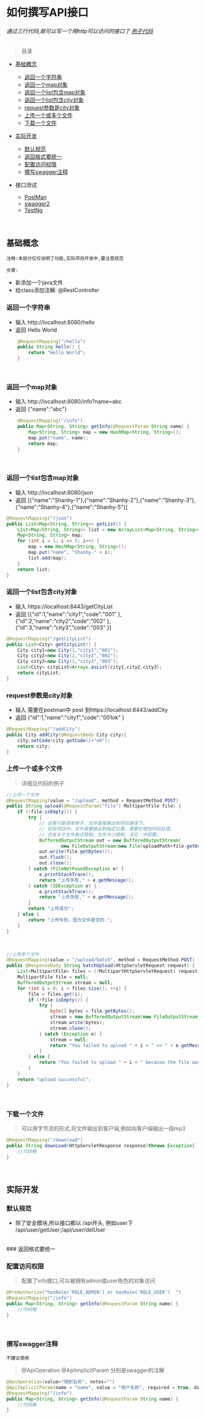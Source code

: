 # 如何撰写API接口  

###### 通过三行代码,就可以写一个用http可以访问的接口了 [例子代码](../wukong-examples/src/main/java/com/wukong/examples/controller/HelloController.java)

 
> 目录

* [基础概念](#基础概念)
    * [返回一个字符串](#返回一个字符串)
    * [返回一个map对象](#返回一个map对象)
    * [返回一个list包含map对象](#返回一个list包含map对象)
    * [返回一个list包含city对象](#返回一个list包含city对象)
    * [request参数是city对象](#request参数是city对象)
    * [上传一个或多个文件](#上传一个或多个文件)
    * [下载一个文件](#下载一个文件)
    
* [实际开发](#实际开发)
    * [默认规范](#默认规范)
    * [返回格式要统一](#返回格式要统一)
    * [配置访问权限](#配置访问权限)
    * [撰写swagger注释](#撰写swagger注释)

    
* 接口测试
    * [PostMan](postman.md)
    * [swagger2](swagger2.md)
    * [TestNg](testng.md)   
    
    
<br>    
    
## 基础概念

`注释:本部分仅仅说明了功能,实际项目开发中,要注意规范` <br>

`步骤:`
* 新添加一个java文件
* 给class添加注解: @RestController

### 返回一个字符串

* 输入 http://localhost:8080/hello 
* 返回 Hello World

```java
    @RequestMapping("/hello")
    public String hello() {
        return "Hello World";
    }
```
<br>

### 返回一个map对象

* 输入 http://localhost:8080/info?name=abc
* 返回 {"name":"abc"}

```java
    @RequestMapping("/info")
    public Map<String, String> getInfo(@RequestParam String name) {
        Map<String, String> map = new HashMap<String, String>();
        map.put("name", name);
        return map;
    }
```
<br>


### 返回一个list包含map对象

* 输入 http://localhost:8080/json
* 返回 [{"name":"Shanhy-1"},{"name":"Shanhy-2"},{"name":"Shanhy-3"},{"name":"Shanhy-4"},{"name":"Shanhy-5"}]

```java
@RequestMapping("/json")
public List<Map<String, String>> getList() {
    List<Map<String, String>> list = new ArrayList<Map<String, String>>();
    Map<String, String> map;
    for (int i = 1; i <= 5; i++) {
        map = new HashMap<String, String>();
        map.put("name", "Shanhy-" + i);
        list.add(map);
    }
    return list;
}
```

### 返回一个list包含city对象

* 输入 https://localhost:8443/getCityList
* 返回 [{"id":1,"name":"city1","code":"001" },{"id":2,"name":"city2","code":"002" },{"id":3,"name":"city3","code":"003" }]

```java
@RequestMapping("/getCityList")
public List<City> getCityList() {
    City city1=new City(1,"city1","001");
    City city2=new City(2,"city2","002");
    City city3=new City(3,"city3","003");
    List<City> cityList=Arrays.asList(city1,city2,city3);
    return cityList;
}
```

### request参数是city对象

* 输入 需要在postman中 post 到https://localhost:8443/addCity
* 返回 {"id":1,"name":"city1","code":"001ok" }

```java
@RequestMapping("/addCity")
public City addCity(@RequestBody City city){
    city.setCode(city.getCode()+"ok");
    return city;
}
``` 

### 上传一个或多个文件

> 详细见代码的例子

```java
//上传一个文件
@RequestMapping(value = "/upload", method = RequestMethod.POST)
public String upload(@RequestParam("file") MultipartFile file) {
    if (!file.isEmpty()) {
        try {
            // 这里只是简单例子，文件直接输出到项目路径下。
            // 实际项目中，文件需要输出到指定位置，需要在增加代码处理。
            // 还有关于文件格式限制、文件大小限制，详见：中配置。
            BufferedOutputStream out = new BufferedOutputStream(
                    new FileOutputStream(new File(uploadPath+file.getOriginalFilename())));
            out.write(file.getBytes());
            out.flush();
            out.close();
        } catch (FileNotFoundException e) {
            e.printStackTrace();
            return "上传失败," + e.getMessage();
        } catch (IOException e) {
            e.printStackTrace();
            return "上传失败," + e.getMessage();
        }
        return "上传成功";
    } else {
        return "上传失败，因为文件是空的.";
    }
}
```
<br>

```java
//上传多个文件
@RequestMapping(value = "/upload/batch", method = RequestMethod.POST)
public @ResponseBody String batchUpload(HttpServletRequest request) {
    List<MultipartFile> files = ((MultipartHttpServletRequest) request).getFiles("file");
    MultipartFile file = null;
    BufferedOutputStream stream = null;
    for (int i = 0; i < files.size(); ++i) {
        file = files.get(i);
        if (!file.isEmpty()) {
            try {
                byte[] bytes = file.getBytes();
                stream = new BufferedOutputStream(new FileOutputStream(new File(uploadPath+file.getOriginalFilename())));
                stream.write(bytes);
                stream.close();
            } catch (Exception e) {
                stream = null;
                return "You failed to upload " + i + " => " + e.getMessage();
            }
        } else {
            return "You failed to upload " + i + " because the file was empty.";
        }
    }
    return "upload successful";
}

```
<br>

### 下载一个文件

> 可以用字节流的形式,将文件输出到客户端,例如向客户端输出一段mp3

```java
@RequestMapping("/download")
public String downLoad(HttpServletResponse response)throws Exception{
    //代码略
}
```

<br>

## 实际开发


### 默认规范

* 除了安全模块,所以接口都以 /api开头, 例如user下 /api/user/getUser;/api/user/delUser


<br>
### 返回格式要统一


<br>

### 配置访问权限

> 配置了info接口,可以被拥有admin或user角色的对象访问

```java
@PreAuthorize("hasRole('ROLE_ADMIN') or hasRole('ROLE_USER')  ")
@RequestMapping("/info")
public Map<String, String> getInfo(@RequestParam String name) {
    //代码略
}
```

<br>

### 撰写swagger注释

`不建议使用`

> @ApiOperation  @ApiImplicitParam 分别是swagger的注解


```java
@ApiOperation(value="得到名称", notes="")
@ApiImplicitParam(name = "name", value = "用户名称", required = true, dataType = "String")
@RequestMapping("/info")
public Map<String, String> getInfo(@RequestParam String name) {
    //代码略
}
```


<br>



